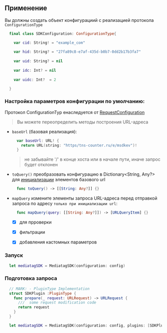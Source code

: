 
## Применение

Вы должны создать объект конфигурациий с реализацией протокола `ConfigurationType`

  ```swift
    final class SDKConfiguration: ConfigurationType{

      var cid: String! = "example_com"
      
      var hid: String? = "27fa89c8-e7af-435d-b0b7-0dd2b17b3fa7"
      
      var uid: String? = nil
      
      var idc: Int? = nil
      
      var uidc: Int?  = 2

    }
  ```
### Настройка параметров конфигурации по умолчанию:
Протокол ConfigurationTyp eнаследуется от [RequestConfiguration](https://github.com/cifrasoft/media-tag-sdk/blob/master/Sources/models/Configuration.swift)
> Вы можете переопределить методы построения URL-адреса

- `baseUrl` (базовая реализация):
  ```swift
    var baseUrl: URL! {
      return URL(string: "https/tns-counter.ru/e/msdkev")!
    }
  ```
  > не забывайте '/' в конце хоста или в начале пути, иначе запрос будет отклонен

- `toQuery()` 
  преобразовать конфигурацию в Dictionary<String, Any?> для [инициализации](https://github.com/cifrasoft/media-tag-sdk#check-configuration) элементов базового url
  ```swift
    func toQuery() -> [[String: Any?]] {}
  ```

- `mapQuery` 
  измените элементы запроса URL-адреса перед отправкой запроса по адресу `только при инициализации url`:
  ```swift
    func mapQuery(query: [[String: Any?]]) -> [URLQueryItem] {}
  ```

   - [x] для прроверки
   - [x] фильтрации
   - [x] добавления кастомных параметров


### Запуск
```swift
  let mediatagSDK = MediatagSDK(configuration: config)
```
  
### Подготовка запроса
```swift
  // MARK: - PluginType Implementation
  struct SDKPlugin :PluginType {
    func prepare(_ request: URLRequest) -> URLRequest {
      ///  some request modification code
      return request
    }
  }

  let mediatagSDK = MediatagSDK(configuration: config, plugins: [SDKPlugin()])
  
```
